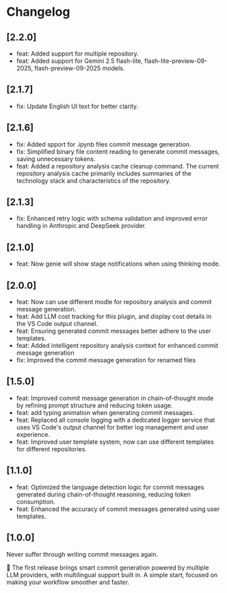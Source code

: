 # Changelog

## [2.2.0]
- feat: Added support for multiple repository.
- feat: Added support for Gemini 2.5 flash-lite, flash-lite-preview-09-2025, flash-preview-09-2025 models.

## [2.1.7]
- fix: Update English UI text for better clarity.

## [2.1.6]
- fix: Added spport for .ipynb files commit message generation.
- fix: Simplified binary file content reading to generate commit messages, saving unnecessary tokens.
- feat: Added a repository analysis cache cleanup command. The current repository analysis cache primarily includes summaries of the technology stack and characteristics of the repository.

## [2.1.3]
- fix: Enhanced retry logic with schema validation and improved error handling in Anthropic and DeepSeek provider.

## [2.1.0]
- feat: Now genie will show stage notifications when using thinking mode.

## [2.0.0]
- feat: Now can use different modle for repository analysis and commit message generation.
- feat: Add LLM cost tracking for this plugin, and display cost details in the VS Code output channel.
- feat: Ensuring generated commit messages better adhere to the user templates.
- feat: Added intelligent repository analysis context for enhanced commit message generation
- fix: Improved the commit message generation for renamed files

## [1.5.0]
- feat: Improved commit message generation in chain-of-thought mode by refining prompt structure and reducing token usage.
- feat: add typing animation when generating commit messages.
- feat: Replaced all console logging with a dedicated logger service that uses VS Code's output channel for better log management and user experience.
- feat: Improved user template system, now can use different templates for different repositories.

## [1.1.0]

- feat: Optimized the language detection logic for commit messages generated during chain-of-thought reasoning, reducing token consumption.
- feat: Enhanced the accuracy of commit messages generated using user templates.

## [1.0.0]

Never suffer through writing commit messages again.

🎉 The first release brings smart commit generation powered by multiple LLM providers, with multilingual support built in.
A simple start, focused on making your workflow smoother and faster.